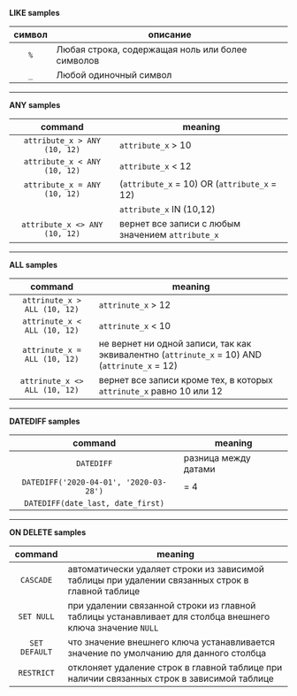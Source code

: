 **LIKE samples**

| символ | описание |
|:----:|------|
| `%` | Любая строка, содержащая ноль или более символов |
| `_` | Любой одиночный символ |
___
**ANY samples**

| command | meaning |
|:----:|------|
| `attribute_x > ANY (10, 12)` | `attribute_x` > 10 |
| `attribute_x < ANY (10, 12)` | `attribute_x` < 12 |
| `attribute_x = ANY (10, 12)` | (`attribute_x` = 10) OR (`attribute_x` = 12) |
|| `attribute_x` IN  (10,12) |
| `attribute_x <> ANY (10, 12)` | вернет все записи с любым значением `attribute_x` |
___
**ALL samples**

| command | meaning |
|:----:|------|
| `attrinute_x > ALL (10, 12)` | `attrinute_x` > 12 |
| `attrinute_x < ALL (10, 12)` | `attrinute_x` < 10 |
| `attrinute_x = ALL (10, 12)` | не вернет ни одной записи, так как эквивалентно (`attrinute_x` = 10) AND (`attrinute_x` = 12) |
| `attrinute_x <> ALL (10, 12)` | вернет все записи кроме тех,  в которых `attrinute_x` равно 10 или 12 |
___
**DATEDIFF samples**

| command | meaning |
|:----:|------|
| `DATEDIFF` | разница между датами |
| `DATEDIFF('2020-04-01', '2020-03-28')` | = 4 |
| `DATEDIFF(date_last, date_first)` ||
___
**ON DELETE samples**

| command | meaning |
|:----:|------|
| `CASCADE` | автоматически удаляет строки из зависимой таблицы при удалении  связанных строк в главной таблице |
| `SET NULL` | при удалении  связанной строки из главной таблицы устанавливает для столбца внешнего ключа значение `NULL` |
| `SET DEFAULT` | что значение  внешнего ключа устанавливается значение по умолчанию для данного столбца |
| `RESTRICT` | отклоняет удаление строк в главной таблице при наличии связанных строк в зависимой таблице |